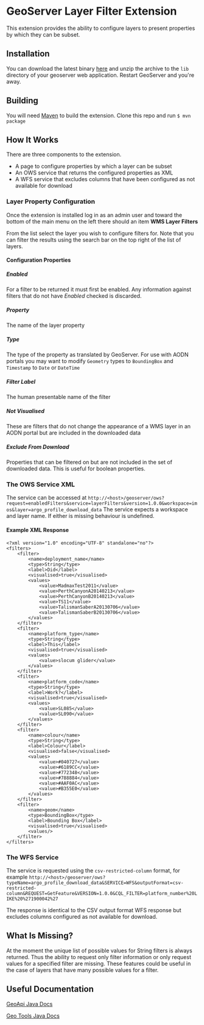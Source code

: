 GeoServer Layer Filter Extension
================================

This extension provides the ability to configure layers to present properties by which they
can be subset.

## Installation

You can download the latest binary [here](https://jenkins.aodn.org.au/)
and unzip the archive to the `lib` directory of your geoserver web application. Restart GeoServer and you're away.

## Building

You will need [Maven](http://maven.apache.org/) to build the extension.
Clone this repo and run `$ mvn package`

## How It Works

There are three components to the extension.

* A page to configure properties by which a layer can be subset
* An OWS service that returns the configured properties as XML
* A WFS service that excludes columns that have been configured as not available for download

### Layer Property Configuration

Once the extension is installed log in as an admin user and toward the bottom of the main menu
on the left there should an item **WMS Layer Filters**

From the list select the layer you wish to configure filters for. Note that you can filter the results
using the search bar on the top right of the list of layers.

#### Configuration Properties

##### Enabled

For a filter to be returned it must first be enabled. Any information against filters that do not have _Enabled_
checked is discarded.

##### Property

The name of the layer property

##### Type

The type of the property as translated by GeoServer. For use with AODN portals you may want to modify `Geometry` types
to `BoundingBox` and `Timestamp` to `Date` or `DateTime`

##### Filter Label

The human presentable name of the filter

##### Not Visualised

These are filters that do not change the appearance of a WMS layer in an AODN portal but are included in the downloaded
data

##### Exclude From Download

Properties that can be filtered on but are not included in the set of downloaded data. This is useful for boolean properties.

### The OWS Service XML

The service can be accessed at `http://<host>/geoserver/ows?request=enabledFilters&service=layerFilters&version=1.0.0&workspace=imos&layer=argo_profile_download_data`
The service expects a workspace and layer name. If either is missing behaviour is undefined.

#### Example XML Response

```
<?xml version="1.0" encoding="UTF-8" standalone="no"?>
<filters>
    <filter>
        <name>deployment_name</name>
        <type>String</type>
        <label>Did</label>
        <visualised>true</visualised>
        <values>
            <value>MadmaxTest2011</value>
            <value>PerthCanyonA20140213</value>
            <value>PerthCanyonB20140213</value>
            <value>TS11</value>
            <value>TalismanSaberA20130706</value>
            <value>TalismanSaberB20130706</value>
        </values>
    </filter>
    <filter>
        <name>platform_type</name>
        <type>String</type>
        <label>This</label>
        <visualised>true</visualised>
        <values>
            <value>slocum glider</value>
        </values>
    </filter>
    <filter>
        <name>platform_code</name>
        <type>String</type>
        <label>Work?</label>
        <visualised>true</visualised>
        <values>
            <value>SL085</value>
            <value>SL090</value>
        </values>
    </filter>
    <filter>
        <name>colour</name>
        <type>String</type>
        <label>Colour</label>
        <visualised>false</visualised>
        <values>
            <value>#040727</value>
            <value>#6189CC</value>
            <value>#772348</value>
            <value>#788884</value>
            <value>#AAF0AC</value>
            <value>#B355E0</value>
        </values>
    </filter>
    <filter>
        <name>geom</name>
        <type>BoundingBox</type>
        <label>Bounding Box</label>
        <visualised>true</visualised>
        <values/>
    </filter>
</filters>
```

### The WFS Service

The service is requested using the `csv-restricted-column` format, for example `http://<host>/geoserver/ows?typeName=argo_profile_download_data&SERVICE=WFS&outputFormat=csv-restricted-column&REQUEST=GetFeature&VERSION=1.0.0&CQL_FILTER=platform_number%20LIKE%20%271900042%27`

The response is identical to the CSV output format WFS response but excludes columns configured as not available for download.

## What Is Missing?

At the moment the unique list of possible values for String filters is always returned. Thus the ability to request only filter information or
only request values for a specified filter are missing. These features could be useful in the case of layers that have many possible values for
a filter.

## Useful Documentation

[GeoApi Java Docs](http://www.geoapi.org/2.2/javadoc/index.html)

[Geo Tools Java Docs](http://docs.geotools.org/stable/javadocs/)
